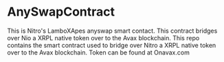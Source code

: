 # AnySwapContract
This is Nitro's LamboXApes anyswap smart contact. This contract bridges over Nio a XRPL native token over to the Avax blockchain. 
This repo contains the smart contract used to bridge over Nitro a XRPL native token over to the Avax blockchain. 
Token can be found at Onavax.com
